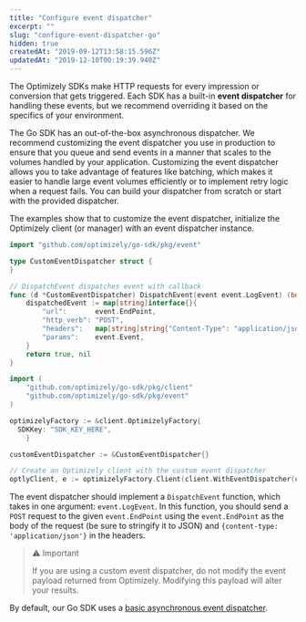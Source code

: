 ```yaml
---
title: "Configure event dispatcher"
excerpt: ""
slug: "configure-event-dispatcher-go"
hidden: true
createdAt: "2019-09-12T13:58:15.596Z"
updatedAt: "2019-12-10T00:19:39.940Z"
---
```

The Optimizely SDKs make HTTP requests for every impression or conversion that gets triggered. Each SDK has a built-in **event dispatcher** for handling these events, but we recommend overriding it based on the specifics of your environment.

The Go SDK has an out-of-the-box asynchronous dispatcher. We recommend customizing the event dispatcher you use in production to ensure that you queue and send events in a manner that scales to the volumes handled by your application. Customizing the event dispatcher allows you to take advantage of features like batching, which makes it easier to handle large event volumes efficiently or to implement retry logic when a request fails. You can build your dispatcher from scratch or start with the provided dispatcher.

The examples show that to customize the event dispatcher, initialize the Optimizely client (or manager) with an event dispatcher instance.
```go
import "github.com/optimizely/go-sdk/pkg/event"

type CustomEventDispatcher struct {
}

// DispatchEvent dispatches event with callback
func (d *CustomEventDispatcher) DispatchEvent(event event.LogEvent) (bool, error) {
	dispatchedEvent := map[string]interface{}{
		"url":       event.EndPoint,
		"http_verb": "POST",
		"headers":   map[string]string{"Content-Type": "application/json"},
		"params":    event.Event,
	}
	return true, nil
}

```

```go
import (
	"github.com/optimizely/go-sdk/pkg/client"
	"github.com/optimizely/go-sdk/pkg/event"
)

optimizelyFactory := &client.OptimizelyFactory{
  SDKKey: "SDK_KEY_HERE",
	}

customEventDispatcher := &CustomEventDispatcher{}

// Create an Optimizely client with the custom event dispatcher
optlyClient, e := optimizelyFactory.Client(client.WithEventDispatcher(customEventDispatcher))


```

The event dispatcher should implement a `DispatchEvent` function, which takes in one argument: `event.LogEvent`. In this function, you should send a `POST` request to the given `event.EndPoint` using the `event.EndPoint` as the body of the request (be sure to stringify it to JSON) and `{content-type: 'application/json'}` in the headers.

>⚠️ Important
>
> If you are using a custom event dispatcher, do not modify the event payload returned from Optimizely. Modifying this payload will alter your results.

By default, our Go SDK uses a [basic asynchronous event dispatcher](https://github.com/optimizely/go-sdk/blob/master/pkg/event/dispatcher.go).